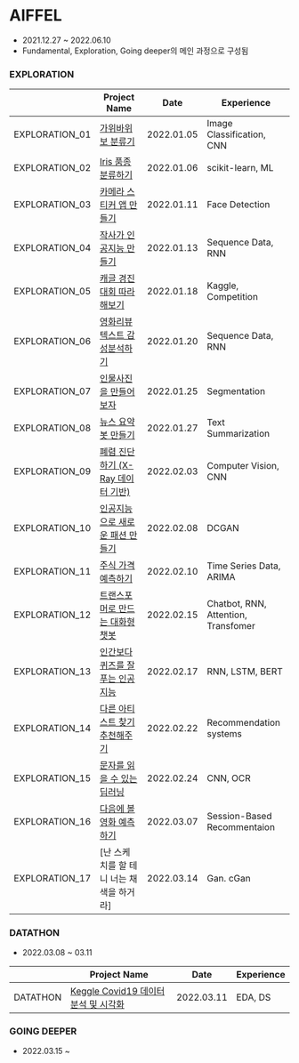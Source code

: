 # AIFFEL
- 2021.12.27 ~ 2022.06.10  
- Fundamental, Exploration, Going deeper의 메인 과정으로 구성됨


### EXPLORATION

|                | Project Name                              | Date       | Experience                          |
| -------------- | ----------------------------------------- | ---------- | ----------------------------------- |
| EXPLORATION_01 | [가위바위보 분류기](https://github.com/CandyBrain/AIFFEL/tree/master/EX01_Rock_Scissor_Paper)                         | 2022.01.05 | Image Classification, CNN           |
| EXPLORATION_02 | [Iris 품종 분류하기](https://github.com/CandyBrain/AIFFEL/tree/master/EX02_IRIS)                        | 2022.01.06 | scikit-learn,  ML                   |
| EXPLORATION_03 | [카메라 스티커 앱 만들기](https://github.com/CandyBrain/AIFFEL/tree/master/EX03_Camera_Sticker)                   | 2022.01.11 | Face Detection                      |
| EXPLORATION_04 | [작사가 인공지능 만들기](https://github.com/CandyBrain/AIFFEL/tree/master/EX04_Lyricist)                    | 2022.01.13 | Sequence Data, RNN                  |
| EXPLORATION_05 | [캐글 경진대회 따라해보기](https://github.com/CandyBrain/AIFFEL/tree/master/EX05_My_First_Kaggle)                  | 2022.01.18 | Kaggle, Competition                 |
| EXPLORATION_06 | [영화리뷰 텍스트 감성분석하기](https://github.com/CandyBrain/AIFFEL/tree/master/EX06_Movie_Review)              | 2022.01.20 | Sequence Data, RNN                  |
| EXPLORATION_07 | [인물사진을 만들어 보자](https://github.com/CandyBrain/AIFFEL/tree/master/EX07_Portrait)                    | 2022.01.25 | Segmentation                        |
| EXPLORATION_08 | [뉴스 요약봇 만들기](https://github.com/CandyBrain/AIFFEL/tree/master/EX08_News_Summarization)                        | 2022.01.27 | Text Summarization                  |
| EXPLORATION_09 | [폐렴 진단하기 (X-Ray 데이터 기반)](https://github.com/CandyBrain/AIFFEL/tree/master/EX09_Diagnosis_of_Pneumonia)         | 2022.02.03 | Computer Vision, CNN                |
| EXPLORATION_10 | [인공지능으로 새로운 패션 만들기](https://github.com/CandyBrain/AIFFEL/tree/master/EX10_New_Fashion_through_AI)           | 2022.02.08 | DCGAN                               |
| EXPLORATION_11 | [주식 가격 예측하기](https://github.com/CandyBrain/AIFFEL/tree/master/EX11_Stock_Price_Prediction)                        | 2022.02.10 | Time Series Data, ARIMA             |
| EXPLORATION_12 | [트랜스포머로 만드는 대화형 챗봇](https://github.com/CandyBrain/AIFFEL/tree/master/EX12_Chat_Bot_Transformer)           | 2022.02.15 | Chatbot, RNN, Attention, Transfomer |
| EXPLORATION_13 | [인간보다 퀴즈를 잘푸는 인공지능](https://github.com/CandyBrain/AIFFEL/tree/master/EX13_Quiz_Retry)           | 2022.02.17 | RNN, LSTM, BERT                     |
| EXPLORATION_14 | [다른 아티스트 찾기 추천해주기](https://github.com/CandyBrain/AIFFEL/tree/master/EX14_Recommender_System_IU)            | 2022.02.22 | Recommendation systems              |
| EXPLORATION_15 | [문자를 읽을 수 있는 딥러닝](https://github.com/CandyBrain/AIFFEL/tree/master/EX15_OCR)                | 2022.02.24 | CNN, OCR                            |
| EXPLORATION_16 | [다음에 볼 영화 예측하기](https://github.com/CandyBrain/AIFFEL/blob/master/EX16_Movie_Lens/EX16_Movielens_sbr_final.ipynb)                                          | 2022.03.07 | Session-Based Recommentaion                                    |
| EXPLORATION_17 | [난 스케치를 할 테니 너는 채색을 하거라]                                          | 2022.03.14 | Gan. cGan                                    |



### DATATHON
- 2022.03.08 ~ 03.11

|                | Project Name                              | Date       | Experience                          |
| -------------- | ----------------------------------------- | ---------- | ----------------------------------- |
  | DATATHON | [Keggle Covid19 데이터 분석 및 시각화](https://github.com/CandyBrain/AIFFEL/tree/master/EX01_Rock_Scissor_Paper)                         | 2022.03.11 | EDA, DS           |


### GOING DEEPER
- 2022.03.15 ~

